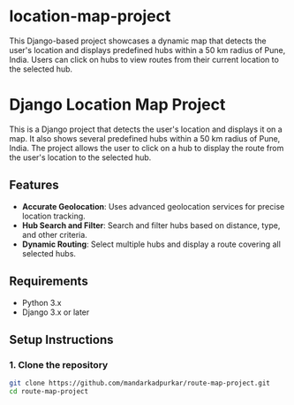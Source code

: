# location-map-project
This Django-based project showcases a dynamic map that detects the user's location and displays predefined hubs within a 50 km radius of Pune, India. Users can click on hubs to view routes from their current location to the selected hub.


# Django Location Map Project

This is a Django project that detects the user's location and displays it on a map. It also shows several predefined hubs within a 50 km radius of Pune, India. The project allows the user to click on a hub to display the route from the user's location to the selected hub.

## Features

- **Accurate Geolocation**: Uses advanced geolocation services for precise location tracking.
- **Hub Search and Filter**: Search and filter hubs based on distance, type, and other criteria.
- **Dynamic Routing**: Select multiple hubs and display a route covering all selected hubs.

## Requirements

- Python 3.x
- Django 3.x or later

## Setup Instructions

### 1. Clone the repository

```bash
git clone https://github.com/mandarkadpurkar/route-map-project.git
cd route-map-project
